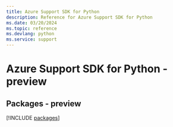 ```yaml
---
title: Azure Support SDK for Python
description: Reference for Azure Support SDK for Python
ms.date: 03/20/2024
ms.topic: reference
ms.devlang: python
ms.service: support
---
```

# Azure Support SDK for Python - preview
## Packages - preview
[!INCLUDE [packages](support-index.md)]